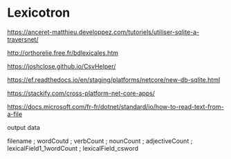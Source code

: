 # Lexicotron

https://anceret-matthieu.developpez.com/tutoriels/utiliser-sqlite-a-traversnet/

http://orthorelie.free.fr/bdlexicales.htm

https://joshclose.github.io/CsvHelper/

https://ef.readthedocs.io/en/staging/platforms/netcore/new-db-sqlite.html

https://stackify.com/cross-platform-net-core-apps/

https://docs.microsoft.com/fr-fr/dotnet/standard/io/how-to-read-text-from-a-file

output data

filename ; wordCoutd ; verbCount ; nounCount ; adjectiveCount ; lexicalField1_1wordCount ; lexicalField_csword